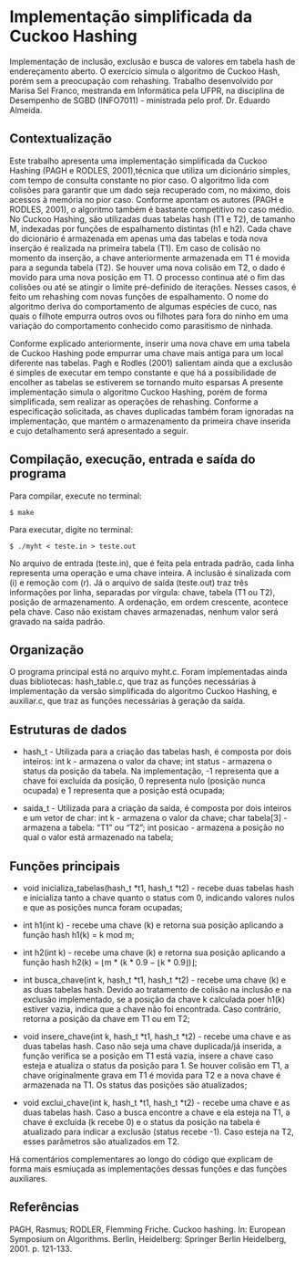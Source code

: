 # Implementação simplificada da Cuckoo Hashing
Implementação de inclusão, exclusão e busca de valores em tabela hash de endereçamento aberto. O exercício simula o algoritmo de Cuckoo Hash, porém sem a preocupação com rehashing. Trabalho desenvolvido por Marisa Sel Franco, mestranda em Informática pela UFPR, na disciplina de Desempenho de SGBD (INFO7011) - ministrada pelo prof. Dr. Eduardo Almeida.

## Contextualização

Este trabalho apresenta uma implementação simplificada da Cuckoo Hashing (PAGH e RODLES, 2001),técnica que utiliza um dicionário simples, com tempo de consulta constante no pior caso. O algoritmo lida com colisões para garantir que um dado seja recuperado com, no máximo, dois acessos à memória no pior caso. Conforme apontam os autores (PAGH e RODLES, 2001), o algoritmo também é bastante competitivo no caso médio. No Cuckoo Hashing, são utilizadas duas tabelas hash (T1 e T2), de tamanho M, indexadas por funções de espalhamento distintas (h1 e h2). Cada chave do dicionário é armazenada em apenas uma das tabelas e toda nova inserção é realizada na primeira tabela (T1). Em caso de colisão no momento da inserção, a chave anteriormente armazenada em T1 é movida para a segunda tabela (T2). Se houver uma nova colisão em T2, o dado é movido para uma nova posição em T1. O processo continua até o fim das colisões ou até se atingir o limite pré-definido de iterações. Nesses casos, é feito um rehashing com novas funções de espalhamento. O nome do algoritmo deriva do comportamento de algumas espécies de cuco, nas quais o filhote empurra outros ovos ou filhotes para fora do ninho em uma variação do comportamento conhecido como parasitismo de ninhada.

Conforme explicado anteriormente, inserir uma nova chave em uma tabela de Cuckoo Hashing pode empurrar uma chave mais antiga para um local diferente nas tabelas. Pagh e Rodles (2001) salientam ainda que a exclusão é simples de executar em tempo constante e que há a possibilidade de encolher as tabelas se estiverem se tornando muito esparsas A presente implementação simula o algoritmo Cuckoo Hashing, porém de forma simplificada, sem realizar as operações de rehashing. Conforme a especificação solicitada, as chaves duplicadas também foram ignoradas na implementação, que mantém o armazenamento da primeira chave inserida e cujo detalhamento será apresentado a seguir.

## Compilação, execução, entrada e saída do programa

Para compilar, execute no terminal:
```
$ make
```

Para executar, digite no terminal:
```
$ ./myht < teste.in > teste.out
```

No arquivo de entrada (teste.in), que é feita pela entrada padrão, cada linha representa uma operação e uma chave inteira. A inclusão é sinalizada com (i) e remoção com (r). Já o arquivo de saída (teste.out)
traz três informações por linha, separadas por vírgula: chave, tabela (T1 ou T2), posição de armazenamento. A ordenação, em ordem crescente, acontece pela chave. Caso não existam chaves armazenadas, nenhum valor será gravado na saída padrão.

## Organização
O programa principal está no arquivo myht.c. Foram implementadas ainda duas bibliotecas: hash_table.c, que traz as funções necessárias à implementação da versão simplificada do algoritmo Cuckoo Hashing, e auxiliar.c, que traz as funções necessárias à geração da saída.

## Estruturas de dados

- hash_t - Utilizada para a criação das tabelas hash, é composta por dois inteiros: int k - armazena o valor da chave; int status - armazena o status da posição da tabela. Na
implementação, -1 representa que a chave foi excluída da posição, 0 representa nulo (posição nunca ocupada) e 1 representa que a posição está ocupada;

- saida_t - Utilizada para a criação da saída, é composta por dois inteiros e um vetor de char: int k - armazena o valor da chave; char tabela[3] - armazena a tabela: “T1” ou “T2”; int posicao - armazena a posição no qual o valor está armazenado na tabela;

## Funções principais

- void inicializa_tabelas(hash_t *t1, hash_t *t2) - recebe duas tabelas hash e inicializa tanto a chave quanto o status com 0, indicando valores nulos e que as posições nunca foram ocupadas;

- int h1(int k) - recebe uma chave (k) e retorna sua posição aplicando a função hash h1(k) = k mod m;

- int h2(int k) - recebe uma chave (k) e retorna sua posição aplicando a função hash h2(k) = ⌊m * (k * 0.9 − ⌊k * 0.9⌋)⌋;

- int busca_chave(int k, hash_t *t1, hash_t *t2) - recebe uma chave (k) e as duas tabelas hash. Devido ao tratamento de colisão na inclusão e na exclusão implementado, se a posição da chave k calculada poer h1(k) estiver vazia, indica que a chave não foi encontrada. Caso contrário, retorna a posição da chave em T1 ou em T2;

- void insere_chave(int k, hash_t *t1, hash_t *t2) - recebe uma chave e as duas tabelas hash. Caso não seja uma chave duplicada/já inserida, a função verifica se a posição em T1 está vazia, insere a chave caso esteja e atualiza o status da posição para 1. Se houver colisão em T1, a chave originalmente grava em T1 é movida para T2 e a nova chave é armazenada na T1. Os status das posições são atualizados;

- void exclui_chave(int k, hash_t *t1, hash_t *t2) - recebe uma chave e as duas tabelas hash. Caso a busca encontre a chave e ela esteja na T1, a chave é excluída (k recebe 0) e o status da posição na tabela é atualizado para indicar a exclusão (status recebe -1). Caso esteja na T2, esses parâmetros são atualizados em T2.

Há comentários complementares ao longo do código que explicam de forma mais esmiuçada as implementações dessas funções e das funções auxiliares.

## Referências

PAGH, Rasmus; RODLER, Flemming Friche. Cuckoo hashing. In: European Symposium on Algorithms. Berlin, Heidelberg: Springer Berlin Heidelberg, 2001. p. 121-133.
